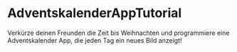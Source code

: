 # AdventskalenderAppTutorial
Verkürze deinen Freunden die Zeit bis Weihnachten und programmiere eine Adventskalender App, die jeden Tag ein neues Bild anzeigt!

